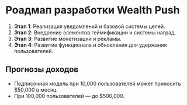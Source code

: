# Роадмап разработки Wealth Push

1. **Этап 1**: Реализация уведомлений и базовой системы целей.
2. **Этап 2**: Внедрение элементов геймификации и системы наград.
3. **Этап 3**: Развитие монетизации и рекламы.
4. **Этап 4**: Развитие функционала и обновления для удержания пользователей.

## Прогнозы доходов
- Подписочная модель при 10,000 пользователей может приносить $50,000 в месяц.
- При 100,000 пользователей — до $500,000.